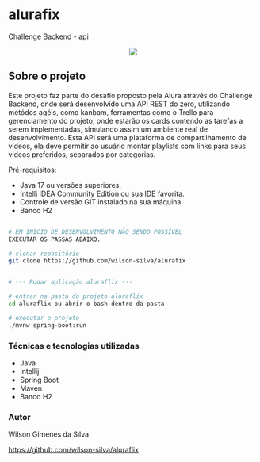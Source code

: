 # alurafix
Challenge Backend - api

<p align="center">
<img src="http://img.shields.io/static/v1?label=STATUS&message=EM%20DESENVOLVIMENTO&color=GREEN&style=for-the-badge"/>
</p>

## Sobre o projeto

Este projeto faz parte do desafio proposto pela Alura através do Challenge Backend, onde será desenvolvido uma API REST do zero, 
utilizando metódos agéis, como kanbam, ferramentas como o Trello para gerenciamento do projeto, onde estarão os cards contendo as tarefas a serem implementadas, simulando assim um ambiente real de desenvolvimento.
Esta API será uma plataforma de compartilhamento de vídeos, ela deve permitir ao usuário montar playlists com links para seus 
vídeos preferidos, separados por categorias.


Pré-requisitos:

* Java 17 ou versões superiores.
* Intellj IDEA Community Edition ou sua IDE favorita.
* Controle de versão GIT instalado na sua máquina.
* Banco H2

```bash

# EM INICIO DE DESENVOLVIMENTO NÃO SENDO POSSÍVEL
EXECUTAR OS PASSAS ABAIXO.

# clonar repositório
git clone https://github.com/wilson-silva/alurafix


# --- Rodar aplicação aluraflix ---

# entrar na pasta do projeto aluraflix
cd aluraflix ou abrir o bash dentro da pasta

# executar o projeto
./mvnw spring-boot:run

```

### Técnicas e tecnologias utilizadas
- Java
- Intellij
- Spring Boot
- Maven
- Banco H2


### Autor
Wilson Gimenes da Silva

https://github.com/wilson-silva/aluraflix
